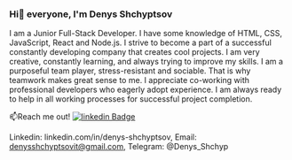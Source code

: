 ### Hi👋 everyone, I'm Denys Shchyptsov

I am a Junior Full-Stack Developer. I have some knowledge of HTML, CSS, JavaScript, React and Node.js. I strive to become a part of a successful constantly developing company that creates cool projects. I am very creative, constantly learning, and always trying to improve my skills. 
I am a purposeful team player, stress-resistant and sociable. That is why teamwork makes great sense to me. I appreciate co-working with professional developers who eagerly adopt experience. I am always ready to help in all working processes for successful project completion.

📫Reach me out!
[![linkedin Badge](https://img.shields.io/badge/linkedin-%230A66C2?logo=linkedin&color=%230A66C2)](https://www.linkedin.com/in/denys-shchyptsov/)








Linkedin: linkedin.com/in/denys-shchyptsov, Email: denysshchyptsovit@gmail.com, Telegram: @Denys_Shchyp

